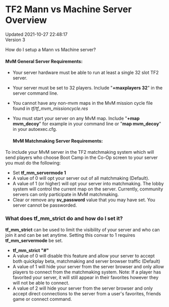 # TF2 Mann vs Machine Server Overview
Updated 2021-10-27 22:48:17  
Version 3  

How do I setup a Mann vs Machine server?  
  
#### MvM General Server Requirements:

* Your server hardware must be able to run at least a single 32 slot TF2 server.
* Your server must be set to 32 players. Include "**+maxplayers 32**" in the server command line.
* You cannot have any non-mvm maps in the MvM mission cycle file found in *tf/tf_mvm_missioncycle.res*
* You must start your server on any MvM map. Include "**+map mvm_decoy**" for example in your command line or "**map mvm_decoy**" in your autoexec.cfg.

  #### MvM Matchmaking Server Requirements:
To include your MvM server in the TF2 matchmaking system which will send players who choose Boot Camp in the Co-Op screen to your server you must do the following:  
  

* Set **tf_mm_servermode 1** 
* A value of 0 will opt your server out of all matchmaking (Default).
* A value of 1 (or higher) will opt your server into matchmaking. The lobby system will control the current map on the server.  Currently, community servers can only participate in MvM matchmaking.
* Clear or remove any **sv_password** value that you may have set. You server cannot be passworded.

  
  
### What does **tf_mm_strict** do and how do I set it?
**tf_mm_strict** can be used to limit the visibility of your server and who can join it and can be set anytime. Setting this convar to 1 requires **tf_mm_servermode** be set.  
  

* **tf_mm_strict "#"**  
* A value of 0 will disable this feature and allow your server to accept both quickplay beta, matchmaking and server browser traffic (Default)
* A value of 1 will hide your server from the server browser and only allow players to connect from the matchmaking system. Note: If a player has favorited your server, it will still appear in their favorites however they will not be able to connect.
* A value of 2 will hide your server from the server browser and only accept direct connections to the server from a user's favorites, friends game or connect command.